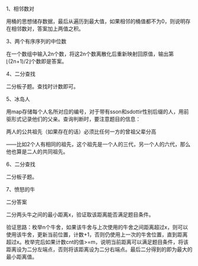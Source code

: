 1、相邻数对

用桶的思想储存数据，最后从遍历到最大值，如果相邻的桶值都不为0，则说明存在相邻数对，答案加上两值之积。

3、两个有序序列的中位数

在一个数组中输入2n个数，将这2n个数离散化后重新映射回原值，输出第⌊(2n+1)/2⌋个数即是答案。

4、二分查找

二分板子题。查找时计数即可。

5、冰岛人

用map存储每个人名所对应的编号，对于带有sson和sdottir性别后缀的人，用前驱形式记录他们的父亲。查询判断时，要注意题目的信息：

两人的公共祖先（如果存在的话）必须比任何一方的曾祖父辈分高

​       ——比如2个人有相同的祖先，这个祖先是一个人的三代，另一个人的六代，那么他也算是二人的共同祖先。

6、二分查找

二分板子题。

7、愤怒的牛

二分答案

二分两头牛之间的最小距离x，验证取该距离能否满足题目条件。

验证思路：枚举n个牛舍，如果该牛舍与上次使用的牛舍之间距离超过x，则可以使用该牛舍，更新当前位置，计数+1，否则仍使用上一次的牛舍位置，直到距离超过x。枚举完后如果计数cnt的值>=m，说明当前距离可以满足题目条件，将该距离设为二分左端点，否则将该距离设为二分右端点。最后二分得到的即为最大的最小距离值。

